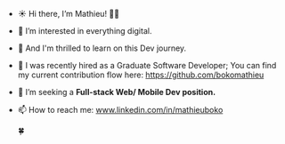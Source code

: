 - ☀️ Hi there, I’m Mathieu! 👋🏽
- 💞️ I’m interested in everything digital.
- 🌱 And I'm thrilled to learn on this Dev journey.
- 🏢 I was recently hired as a Graduate Software Developer; You can find my current contribution flow here: https://github.com/bokomathieu
- 👀 I’m seeking a <strong>Full-stack Web/ Mobile Dev position.</strong> 
- 📫 How to reach me: www.linkedin.com/in/mathieuboko
  
    🍀

<!---
MathDevWeb/MathDevWeb is a ✨ special ✨ repository because its `README.md` (this file) appears on your GitHub profile.
You can click the Preview link to take a look at your changes.
--->
